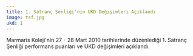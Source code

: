 ```yaml
---
title: 1. Satranç Şenliği'nin UKD Değişimleri Açıklandı
image: tsf.jpg
ukd: 1
---
```

Marmaris Koleji'nin 27 - 28 Mart 2010 tarihlerinde düzenlediği 1. Satranç Şenliği performans puanları ve UKD değişimleri açıklandı.
